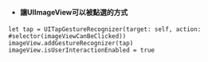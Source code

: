 * #### 讓UIImageView可以被點選的方式

```
let tap = UITapGestureRecognizer(target: self, action: #selector(imageViewCanBeClicked))
imageView.addGestureRecognizer(tap)
imageView.isUserInteractionEnabled = true
```



